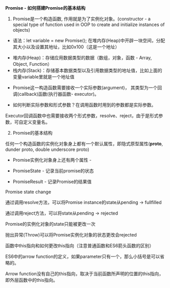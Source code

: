 **Promise - 如何搭建Promise的基本结构**

1. Promise是一个构造函数, 作用就是为了实例化对象。(constructor - a special type of function used in OOP to create and initialize instances of objects)

- 语法：let variable = new Promise(); 在堆内存(Heap)中开辟一块空间，分配其大小以及设置其地址，比如0x100（这是一个地址）

* 堆内存(Heap)：存储应用数据类型的数据（数组，对象，函数 - Array, Object, Function）
* 栈内存(Stack)：存储基本数据类型以及引用数据类型的地址值，比如上面的变量variable里就是一个地址值

- Promise这一构造函数需要接收一个实际参数(argument)， 其类型为一个回调(callback)函数(执行器函数- executor)。 

* 如何判断实际参数和形式参数？在调用函数时用到的参数都是实际参数。

Executor回调函数中也需要接收两个形式参数，resolve、reject，由于是形式参数，可自定义变量名。

2. Promise的基本结构

任何一个构造函数的实例化对象身上都有一个默认属性，即隐式原型属性(__proto__, dunder proto, double underscore proto)

- Promise实例化对象身上还有两个属性 -
* PromiseState - 记录当前promise的状态
+ PromiseResult - 记录Promise的结果值 

Promise state change

通过调用resolve方法，可以将Promise instance的state从pending -> fullfilled

通过调用reject方法，可以将state从pending -> rejected

Promise的实例化对象的state只能被更改一次

抛出异常(Throw)可以将Promise实例化对象的状态更改会rejected

函数中this指向和如何更改this指向（注意普通函数和ES6箭头函数的区别）

ES6中的arrow function的定义，如果parameter只有一个，那么小括号是可以省略的。

Arrow function没有自己的this指向，取决于当前函数所声明的位置的this指向，即外层函数中的this指向。
